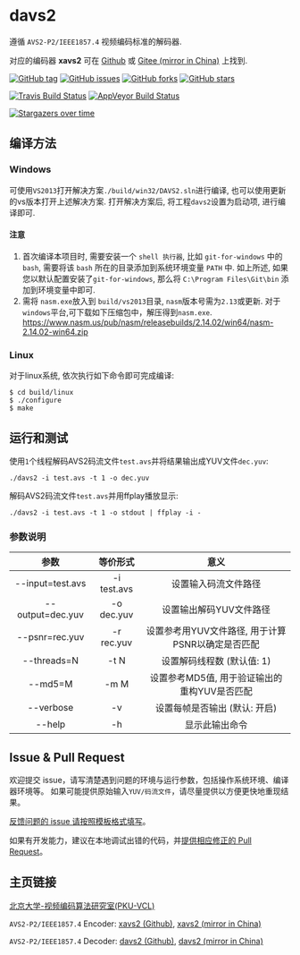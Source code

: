 # davs2

遵循 `AVS2-P2/IEEE1857.4` 视频编码标准的解码器. 

对应的编码器 **xavs2** 可在 [Github][2] 或 [Gitee (mirror in China)][3] 上找到.

[![GitHub tag](https://img.shields.io/github/tag/pkuvcl/davs2.svg?style=plastic)]()
[![GitHub issues](https://img.shields.io/github/issues/pkuvcl/davs2.svg)](https://github.com/pkuvcl/davs2/issues)
[![GitHub forks](https://img.shields.io/github/forks/pkuvcl/davs2.svg)](https://github.com/pkuvcl/davs2/network)
[![GitHub stars](https://img.shields.io/github/stars/pkuvcl/davs2.svg)](https://github.com/pkuvcl/davs2/stargazers)

[![Travis Build Status](https://travis-ci.org/pkuvcl/davs2.svg?branch=master)](https://travis-ci.org/pkuvcl/davs2)
[![AppVeyor Build Status](https://ci.appveyor.com/api/projects/status/pq0b5mnc6mig6ryp?svg=true)](https://ci.appveyor.com/project/luofalei/davs2/build/artifacts)

[![Stargazers over time](https://starcharts.herokuapp.com/pkuvcl/davs2.svg)](https://starcharts.herokuapp.com/pkuvcl/davs2)

## 编译方法
### Windows

可使用`VS2013`打开解决方案`./build/win32/DAVS2.sln`进行编译, 也可以使用更新的vs版本打开上述解决方案.
打开解决方案后, 将工程`davs2`设置为启动项, 进行编译即可. 

#### 注意
1. 首次编译本项目时, 需要安装一个 `shell 执行器`, 比如 `git-for-windows` 中的 `bash`, 
 需要将该 `bash` 所在的目录添加到系统环境变量 `PATH` 中.
 如上所述, 如果您以默认配置安装了`git-for-windows`, 
 那么将 `C:\Program Files\Git\bin` 添加到环境变量中即可.
2. 需将 `nasm.exe`放入到 `build/vs2013`目录, `nasm`版本号需为`2.13`或更新.
  对于`windows`平台,可下载如下压缩包中，解压得到`nasm.exe`.
https://www.nasm.us/pub/nasm/releasebuilds/2.14.02/win64/nasm-2.14.02-win64.zip

### Linux

对于linux系统, 依次执行如下命令即可完成编译:
```
$ cd build/linux
$ ./configure
$ make
```

## 运行和测试

使用`1`个线程解码AVS2码流文件`test.avs`并将结果输出成YUV文件`dec.yuv`:
```
./davs2 -i test.avs -t 1 -o dec.yuv
```

解码AVS2码流文件`test.avs`并用ffplay播放显示:
```
./davs2 -i test.avs -t 1 -o stdout | ffplay -i -
```

### 参数说明
|       参数       |  等价形式   |   意义           |
| :--------:       | :---------: | :--------------: |
| --input=test.avs | -i test.avs |  设置输入码流文件路径 |
| --output=dec.yuv | -o dec.yuv  |  设置输出解码YUV文件路径 |
| --psnr=rec.yuv   | -r rec.yuv  |  设置参考用YUV文件路径, 用于计算PSNR以确定是否匹配 |
| --threads=N      | -t N        |  设置解码线程数 (默认值: 1) |
| --md5=M          | -m M        |  设置参考MD5值, 用于验证输出的重构YUV是否匹配 |
| --verbose        | -v          |  设置每帧是否输出 (默认: 开启) |
| --help           | -h          |  显示此输出命令 |

## Issue & Pull Request

欢迎提交 issue，请写清楚遇到问题的环境与运行参数，包括操作系统环境、编译器环境等。
如果可能提供原始输入`YUV/码流文件`，请尽量提供以方便更快地重现结果。

[反馈问题的 issue 请按照模板格式填写][6]。

如果有开发能力，建议在本地调试出错的代码，并[提供相应修正的 Pull Request][7]。

## 主页链接

[北京大学-视频编码算法研究室(PKU-VCL)][1]

`AVS2-P2/IEEE1857.4` Encoder: [xavs2 (Github)][2], [xavs2 (mirror in China)][3]

`AVS2-P2/IEEE1857.4` Decoder: [davs2 (Github)][4], [davs2 (mirror in China)][5]

  [1]: http://vcl.idm.pku.edu.cn/ "PKU-VCL"
  [2]: https://github.com/pkuvcl/xavs2 "xavs2 github repository"
  [3]: https://gitee.com/pkuvcl/xavs2 "xavs2 gitee repository"
  [4]: https://github.com/pkuvcl/davs2 "davs2 decoder@github"
  [5]: https://gitee.com/pkuvcl/davs2 "davs2 decoder@gitee"
  [6]: https://github.com/pkuvcl/davs2/issues "report issues"
  [7]: https://github.com/pkuvcl/davs2/pulls "pull request"
